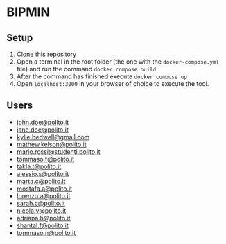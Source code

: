 # BIPMIN

## Setup
1. Clone this repository
2. Open a terminal in the root folder (the one with the `docker-compose.yml` file) and run the command `docker compose build`
3. After the command has finished execute `docker compose up`
4. Open `localhost:3000` in your browser of choice to execute the tool.

## Users
- john.doe@polito.it
- jane.doe@polito.it
- kylie.bedwell@gmail.com
- mathew.kelson@polito.it
- mario.rossi@studenti.polito.it
- tommaso.f@polito.it
- takla.t@polito.it
- alessio.s@polito.it
- marta.c@polito.it
- mostafa.a@polito.it
- lorenzo.a@polito.it
- sarah.c@polito.it
- nicola.v@polito.it
- adriana.h@polito.it
- shantal.f@polito.it
- tommaso.n@polito.it